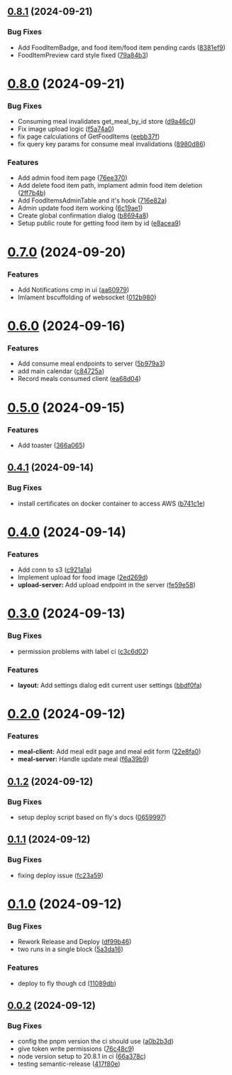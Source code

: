 ## [0.8.1](https://github.com/DimRev/fitness-app-v2/compare/v0.8.0...v0.8.1) (2024-09-21)


### Bug Fixes

* Add FoodItemBadge, and food item/food item pending cards ([8381ef9](https://github.com/DimRev/fitness-app-v2/commit/8381ef9ebedc0754b3290740165fa7b55d80a3f9))
* FoodItemPreview card style fixed ([79a84b3](https://github.com/DimRev/fitness-app-v2/commit/79a84b39a69824d9e6b1d6c7bb9c12d555b4f6f0))

# [0.8.0](https://github.com/DimRev/fitness-app-v2/compare/v0.7.0...v0.8.0) (2024-09-21)


### Bug Fixes

* Consuming meal invalidates get_meal_by_id store ([d9a46c0](https://github.com/DimRev/fitness-app-v2/commit/d9a46c00070703402e0d90cd382bf7faadbf5770))
* Fix image upload logic ([f5a74a0](https://github.com/DimRev/fitness-app-v2/commit/f5a74a09f339bd3eead95e0cd05da9a308bfc446))
* fix page calculations of GetFoodItems ([eebb37f](https://github.com/DimRev/fitness-app-v2/commit/eebb37f20e3220fb3005c1d003c77b19780ae109))
* fix query key params for consume meal invalidations ([8980d86](https://github.com/DimRev/fitness-app-v2/commit/8980d86ffe7916e0217f3da4addb5d1ddb50d36f))


### Features

* Add admin food item page ([76ee370](https://github.com/DimRev/fitness-app-v2/commit/76ee3704746f1458cc43fb62d275cd3a418a3630))
* Add delete food item path, implament admin food item deletion ([2ff7b4b](https://github.com/DimRev/fitness-app-v2/commit/2ff7b4bb47f8d52aee3d9526dc9db1c3671639fd))
* Add FoodItemsAdminTable and it's hook ([716e82a](https://github.com/DimRev/fitness-app-v2/commit/716e82a04ef3c3116d04d439bfd67e67f3881087))
* Admin update food item working ([6c19ae1](https://github.com/DimRev/fitness-app-v2/commit/6c19ae1ab7c2fdaf1595cacb9a6499856b960f3f))
* Create global confirmation dialog ([b8694a8](https://github.com/DimRev/fitness-app-v2/commit/b8694a8d2ce9ab12fb4021a60705c1082c48c931))
* Setup public route for getting food item by id ([e8acea9](https://github.com/DimRev/fitness-app-v2/commit/e8acea94dade28754b675f09ae315830914afd5c))

# [0.7.0](https://github.com/DimRev/fitness-app-v2/compare/v0.6.0...v0.7.0) (2024-09-20)


### Features

* Add Notifications cmp in ui ([aa60979](https://github.com/DimRev/fitness-app-v2/commit/aa6097966cc1c588e1e5ea62c2b383b11a5f9152))
* Imlament bscuffolding of websocket ([012b980](https://github.com/DimRev/fitness-app-v2/commit/012b980d80c99acf46a1dba7ec88559e3e405af0))

# [0.6.0](https://github.com/DimRev/fitness-app-v2/compare/v0.5.0...v0.6.0) (2024-09-16)


### Features

* Add consume meal endpoints to server ([5b979a3](https://github.com/DimRev/fitness-app-v2/commit/5b979a332cd6e40c7c99932190a9db1e61fa658e))
* add main calendar ([c84725a](https://github.com/DimRev/fitness-app-v2/commit/c84725a5c2d53d9ecfac586fcef40901b5c21c0c))
* Record meals consumed client ([ea68d04](https://github.com/DimRev/fitness-app-v2/commit/ea68d04f793b4462f590bd0dfd58306beaf6401a))

# [0.5.0](https://github.com/DimRev/fitness-app-v2/compare/v0.4.1...v0.5.0) (2024-09-15)


### Features

* Add toaster ([366a065](https://github.com/DimRev/fitness-app-v2/commit/366a065d040f5bcb2f200e2e743d0e48c8dcc65b))

## [0.4.1](https://github.com/DimRev/fitness-app-v2/compare/v0.4.0...v0.4.1) (2024-09-14)


### Bug Fixes

* install certificates on docker container to access AWS ([b741c1e](https://github.com/DimRev/fitness-app-v2/commit/b741c1ebed0becef778eb3cc95bdeedebbaeb05d))

# [0.4.0](https://github.com/DimRev/fitness-app-v2/compare/v0.3.0...v0.4.0) (2024-09-14)


### Features

* Add conn to s3 ([c921a1a](https://github.com/DimRev/fitness-app-v2/commit/c921a1aafd7f0ec4d91dbdcad1e242843cf8cf03))
* Implement upload for food image ([2ed269d](https://github.com/DimRev/fitness-app-v2/commit/2ed269d04d920125c6f170951ab6524fe9596387))
* **upload-server:** Add upload endpoint in the server ([fe59e58](https://github.com/DimRev/fitness-app-v2/commit/fe59e58ec579202afb6a93d71a8793ad7676bb7e))

# [0.3.0](https://github.com/DimRev/fitness-app-v2/compare/v0.2.0...v0.3.0) (2024-09-13)


### Bug Fixes

* permission problems with label ci ([c3c6d02](https://github.com/DimRev/fitness-app-v2/commit/c3c6d02a6709b717e4b48955cb36c755a7ddd1a2))


### Features

* **layout:** Add settings dialog edit current user settings ([bbdf0fa](https://github.com/DimRev/fitness-app-v2/commit/bbdf0fa7b8b6ac8ee650976cf38de1babe3212bb))

# [0.2.0](https://github.com/DimRev/fitness-app-v2/compare/v0.1.2...v0.2.0) (2024-09-12)


### Features

* **meal-client:** Add meal edit page and meal edit form ([22e8fa0](https://github.com/DimRev/fitness-app-v2/commit/22e8fa0be2c30c9b70d96515e511769aaba8b49e))
* **meal-server:** Handle update meal ([f6a39b9](https://github.com/DimRev/fitness-app-v2/commit/f6a39b98f40a74c16ee9edb68238a5fe97b22a65))

## [0.1.2](https://github.com/DimRev/fitness-app-v2/compare/v0.1.1...v0.1.2) (2024-09-12)


### Bug Fixes

* setup deploy script based on fly's docs ([0659997](https://github.com/DimRev/fitness-app-v2/commit/06599975cc16ca933f0740612e0643c8af146356))

## [0.1.1](https://github.com/DimRev/fitness-app-v2/compare/v0.1.0...v0.1.1) (2024-09-12)


### Bug Fixes

* fixing deploy issue ([fc23a59](https://github.com/DimRev/fitness-app-v2/commit/fc23a594e9ecebae1b3b9af2e65246e90dd95b6d))

# [0.1.0](https://github.com/DimRev/fitness-app-v2/compare/v0.0.2...v0.1.0) (2024-09-12)


### Bug Fixes

* Rework Release and Deploy ([df99b46](https://github.com/DimRev/fitness-app-v2/commit/df99b461677ff4d1d07ea42bf75e1567a1766b04))
* two runs in a single block ([5a3da16](https://github.com/DimRev/fitness-app-v2/commit/5a3da167b889d74652702ec6bf23bdaecad8875d))


### Features

* deploy to fly though cd ([11089db](https://github.com/DimRev/fitness-app-v2/commit/11089dbb4c71806eb33d9923a8114fea50618459))

## [0.0.2](https://github.com/DimRev/fitness-app-v2/compare/v0.0.1...v0.0.2) (2024-09-12)


### Bug Fixes

* config the pnpm version the ci should use ([a0b2b3d](https://github.com/DimRev/fitness-app-v2/commit/a0b2b3d65eccb022168750e801b644fcfee976b4))
* give token write permissions ([76c48c9](https://github.com/DimRev/fitness-app-v2/commit/76c48c9af5784ec5cd3c31163847ece0a23cd7fc))
* node version setup to 20.8.1 in ci ([66a378c](https://github.com/DimRev/fitness-app-v2/commit/66a378c34baca6191d08fa5ee458abb097acd4ea))
* testing semantic-release ([417f80e](https://github.com/DimRev/fitness-app-v2/commit/417f80efb2223d59be14bdf2f6756201ea90efce))
